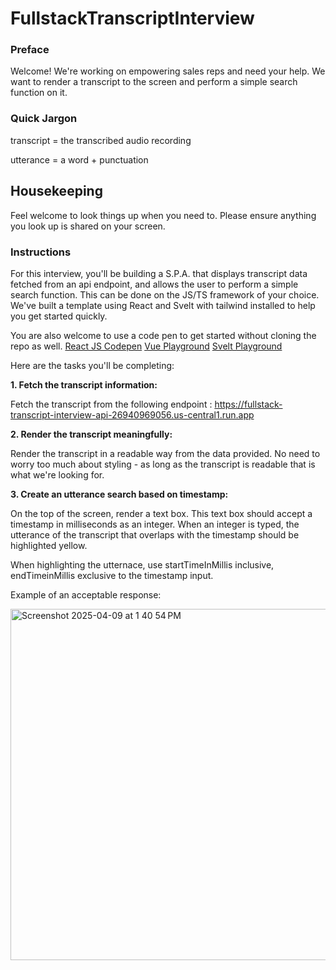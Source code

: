 # FullstackTranscriptInterview

### Preface
Welcome! We're working on empowering sales reps and need your help.
We want to render a transcript to the screen and perform a simple search function on it.

### Quick Jargon
transcript = the transcribed audio recording

utterance = a word + punctuation

## Housekeeping 
Feel welcome to look things up when you need to. Please ensure anything you look up is shared on your screen.

### Instructions

For this interview, you'll be building a S.P.A. that displays transcript data fetched from an api endpoint, and allows the user to perform a simple search function. This can be done on the JS/TS framework of your choice. 
We've built a template using React and Svelt with tailwind installed to help you get started quickly.

You are also welcome to use a code pen to get started without cloning the repo as well.
[React JS Codepen](https://reactplayground.vercel.app)
[Vue Playground](https://play.vuejs.org/)
[Svelt Playground](https://svelte.dev/playground/hello-world?version=5.25.9)



Here are the tasks you'll be completing:

**1. Fetch the transcript information:**

Fetch the transcript from the following endpoint : https://fullstack-transcript-interview-api-26940969056.us-central1.run.app


**2. Render the transcript meaningfully:**

Render the transcript in a readable way from the data provided.
No need to worry too much about styling - as long as the transcript is readable that is what we're looking for.

**3. Create an utterance search based on timestamp:**

On the top of the screen, render a text box.
This text box should accept a timestamp in milliseconds as an integer.
When an integer is typed, the utterance of the transcript that overlaps with the timestamp should be highlighted yellow.

When highlighting the utternace, use startTimeInMillis inclusive, endTimeinMillis exclusive to the timestamp input.

Example of an acceptable response:

<img width="562" alt="Screenshot 2025-04-09 at 1 40 54 PM" src="https://github.com/user-attachments/assets/08de2c9f-8c07-4ca6-b6b9-a69daedcf3be" />
